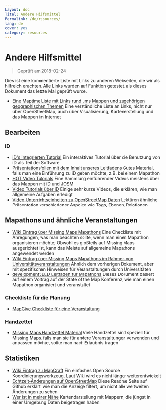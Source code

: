```yaml
---
Layout: doc
Titel: Andere Hilfsmittel
Permalink: /de/resources/
lang: de
cover: yes
category: resources
---
```


# Andere Hilfsmittel

> Geprüft am 2018-02-24

Dies ist eine kommentierte Liste mit Links zu anderen Webseiten, die wir als hilfreich erachten. Alle Links wurden auf Funktion getestet, als dieses Dokument das letzte Mal geprüft wurde.

  * [Eine Maptime Liste mit Links rund ums Mappen und zugehörigen geographischen Themen](http://maptime.io/lessons-resources/) Eine verständliche Liste an Links, nicht nur über OpenStreetMap, auch über Visualisierung, Kartenerstellung und das Mappen im Internet


## Bearbeiten

### iD

  * [iD's integrierten Tutorial](http://www.openstreetmap.org/edit?editor=id#walkthrough=true) Ein interaktives Tutorial über die Benutzung von iD als Teil der Software
  * [Präsentationsfolien mit dem Inhalt unseres Leitfadens](/files/iD-editor-training.pptx) Gutes Material, falls man eine Einführung zu iD geben möchte, z.B. bei einem Mapathon
  * [HOT Video Tutorials](https://www.youtube.com/playlist?list=PLb9506_-6FMHULD9iDUAh-4qpxKdVspnD) Eine Sammlung einführender Videos meistens über das Mappen mit iD und JOSM
  * [Video Tutorials über iD](https://www.sjtdelfs.de/wordpress/?page_id=84) Einige sehr kurze Videos, die erklären, wie man allgemeine Aufgaben erledigt
  * [Video Unterrichtseinheiten zu OpenStreetMap Daten](https://www.youtube.com/playlist?list=PLqC3rFN6pDezPK0NifkGCSMop3vcXQEEU) Lektüren ähnliche Präsentation verschiedener Aspekte wie Tags, Ebenen, Relationen

## Mapathons und ähnliche Veranstaltungen

  * [Wiki Eintrag über Missing Maps Mapathons](http://wiki.openstreetmap.org/wiki/Missing_Maps_mapathons) Eine Checkliste mit Anregungen, was man beachten sollte, wenn man einen Mapathon organisieren möchte; Obwohl es großteils auf Missing Maps ausgerichtet ist, kann das Meiste auf allgemeine Mapathons angewendet werden
  * [Wiki Eintrag über Missing Maps Mapathons im Rahmen von Universitätsveranstaltungen](http://wiki.openstreetmap.org/wiki/Missing_Maps_mapathons:_for_students_and_universities) Ähnlich dem vorherigen Dokument, aber mit spezifischen Hinweisen für Veranstaltungen durch Universitäten
  * [developmentSEED Leitfaden für Mapathons](https://developmentseed.org/blog/2015/06/07/organizing-mapathons/) Dieses Dokument basiert auf einem Vortrag auf der State of the Map Konferenz, wie man einen Mapathon organisiert und veranstaltet

### Checkliste für die Planung

  * [MapGive Checkliste für eine Veranstaltung](https://mapgive.state.gov/box/#resources&event-checklist)

### Handzettel 

  * [Missing Maps Handzettel Material](https://drive.google.com/drive/folders/0BwOZ7Miy-DQdZFBGYXJ2QWljLWM) Viele Handzettel sind speziell für Missing Maps, falls man sie für andere Veranstaltungen verwenden und anpassen möchte, sollte man nach Erlaubnis fragen

## Statistiken

  * [Wiki Eintrag zu MapCraft](https://wiki.openstreetmap.org/wiki/MapCraft) Ein einfaches Open Source Koordinierungswerkzeug. Laut Wiki wird es nicht länger weiterentwickelt
  * [Echtzeit-Änderungen auf OpenStreetMap](https://github.com/osmlab/show-me-the-way) Diese Readme Seite auf Github erklärt, wie man die Anzeige filtert, um nicht alle weltweiten Änderungen zu sehen
  * [Wer ist in meiner Nähe](http://resultmaps.neis-one.org/oooc) Kartendarstellung mit Mappern, die jüngst in einer Umgebung Daten beigetragen haben
